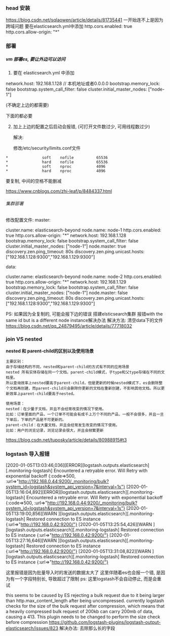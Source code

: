 ### head 安装
https://blog.csdn.net/sqlaowen/article/details/81735441 
一开始连不上是因为跨域问题
要在elasticsearch.yml中添加
http.cors.enabled: true
http.cors.allow-origin: "*"



### 部署

##### vm 部署es, 要让外边可以访问

1. 要在 elasticsearch.yml 中添加

network.host: 192.168.1.128   // 本机地址或者0.0.0.0
bootstrap.memory_lock: false
bootstrap.system_call_filter: false
cluster.initial_master_nodes: ["node-1"]

(不确定上边的都需要)


下面的都必要


2. 加上上边的配置之后启动会报错, (可打开文件数过少, 可用线程数过少)

   解决:

   修改/etc/security/limits.conf文件

```shell
*               soft    nofile          65536
*               hard    nofile          65536
*               soft    nproc           4096
*               hard    nproc           4096
```

要复制, 中间的空格不能删减

https://www.cnblogs.com/zhi-leaf/p/8484337.html

###### 集群部署
修改配置文件:
master:

cluster.name: elasticsearch-beyond
node.name: node-1
http.cors.enabled: true
http.cors.allow-origin: "*"
network.host: 192.168.1.128
bootstrap.memory_lock: false
bootstrap.system_call_filter: false
cluster.initial_master_nodes: ["node-1"]
node.master: true
discovery.zen.ping_timeout: 80s
discovery.zen.ping.unicast.hosts: ["192.168.1.128:9300","192.168.1.129:9300"]

data:

cluster.name: elasticsearch-beyond
node.name: node-2
http.cors.enabled: true
http.cors.allow-origin: "*"
network.host: 192.168.1.129
bootstrap.memory_lock: false
bootstrap.system_call_filter: false
cluster.initial_master_nodes: ["node-1"]
node.master: false
discovery.zen.ping_timeout: 80s
discovery.zen.ping.unicast.hosts: ["192.168.1.128:9300","192.168.1.129:9300"]

PS:
如果因为全复制的, 可能会报下边的错误
搭建elsticsearch集群 报错with the same id but is a different node instance解决办法
解决方法: 清空data下的文件
https://blog.csdn.net/qq_24879495/article/details/77718032


### join VS nested
**nested 和 parent-child的区别以及使用场景**

    主要区别：
    由于存储结构的不同，nested和parent-child的方式有不同的应用场景
    nested 所有实体存储在同一个文档，parent-child模式，子type和父type存储在不同的文档里。
    所以查询效率上nested要高于parent-child，但是更新的时候nested模式下，es会删除整个文档再创建，而parent-child只会删除你更新的文档在重新创建，不影响其他文档。所以更新效率上parent-child要高于nested。

    使用场景：
    nested：在少量子文档，并且不会经常改变的情况下使用。
    比如：订单里面的产品，一个订单不可能会有成千上万个不同的产品，一般不会很多，并且一旦下单后，下单的产品是不可更新的。
    parent-child：在大量文档，并且会经常发生改变的情况下使用。
    比如：用户的浏览记录，浏览记录会很大，并且会频繁更新
https://blog.csdn.net/tuposky/article/details/80988915#t3


### logstash 导入报错

[2020-01-05T13:03:46,036][ERROR][logstash.outputs.elasticsearch][.monitoring-logstash] Encountered a retryable error. Will Retry with exponential backoff  {:code=>500, :url=>"http://192.168.0.44:9200/_monitoring/bulk?system_id=logstash&system_api_version=7&interval=1s"}
[2020-01-05T13:16:04,892][ERROR][logstash.outputs.elasticsearch][.monitoring-logstash] Encountered a retryable error. Will Retry with exponential backoff  {:code=>500, :url=>"http://192.168.0.44:9200/_monitoring/bulk?system_id=logstash&system_api_version=7&interval=1s"}
[2020-01-05T13:19:00,856][WARN ][logstash.outputs.elasticsearch][.monitoring-logstash] Restored connection to ES instance {:url=>"http://192.168.0.42:9200/"}
[2020-01-05T13:25:54,426][WARN ][logstash.outputs.elasticsearch][.monitoring-logstash] Restored connection to ES instance {:url=>"http://192.168.0.42:9200/"}
[2020-01-05T13:27:16,646][WARN ][logstash.outputs.elasticsearch][.monitoring-logstash] Restored connection to ES instance {:url=>"http://192.168.0.42:9200/"}
[2020-01-05T13:31:08,822][WARN ][logstash.outputs.elasticsearch][.monitoring-logstash] Restored connection to ES instance {:url=>"http://192.168.0.42:9200/"}

这里报错是因为批量导入时的发送的数据太大了
这里伴随着es也会报一个错, 是因为有一个字段特别长, 导致超过了限制
ps: 这里logstash不会自动停止, 而是会重试

this seems to be caused by ES rejecting a bulk request due to it being larger than http.max_content_length after being uncompressed. currently logstash checks for the size of the bulk request after compression, which means that a heavily compressed bulk request of 200kb can carry 200mb of data, causing a 413.
This plugin needs to be changed to perform the size check before compression
https://github.com/logstash-plugins/logstash-output-elasticsearch/issues/823
解决办法: 去除那么长的字段